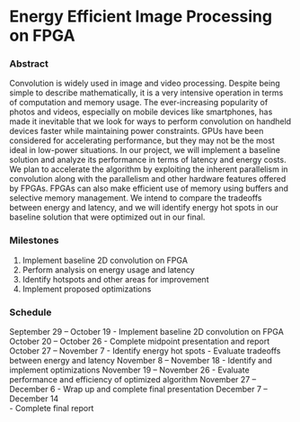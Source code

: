 # Energy Efficient Image Processing on FPGA

### Abstract
Convolution is widely used in image and video processing. Despite being simple to describe mathematically, it is a very intensive operation in terms of computation and memory usage. The ever-increasing popularity of photos and videos, especially on mobile devices like smartphones, has made it inevitable that we look for ways to perform convolution on handheld devices faster while maintaining power constraints. GPUs have been considered for accelerating performance, but they may not be the most ideal in low-power situations. In our project, we will implement a baseline solution and analyze its performance in terms of latency and energy costs. We plan to accelerate the algorithm by exploiting the inherent parallelism in convolution along with the parallelism and other hardware features offered by FPGAs. FPGAs can also make efficient use of memory using buffers and selective memory management. We intend to compare the tradeoffs between energy and latency, and we will identify energy hot spots in our baseline solution that were optimized out in our final.

### Milestones 
1. Implement baseline 2D convolution on FPGA
2. Perform analysis on energy usage and latency
3. Identify hotspots and other areas for improvement
4. Implement proposed optimizations

### Schedule
September 29 – October 19
    - Implement baseline 2D convolution on FPGA
October 20 – October 26
    - Complete midpoint presentation and report
October 27 – November 7
    - Identify energy hot spots
    - Evaluate tradeoffs between energy and latency
November 8 – November 18
    - Identify and implement optimizations
November 19 – November 26
    - Evaluate performance and efficiency of optimized algorithm
November 27 – December 6
    - Wrap up and complete final presentation
December 7 – December 14 \
    - Complete final report

